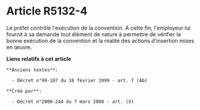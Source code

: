 # Article R5132-4

Le préfet contrôle l'exécution de la convention. A cette fin, l'employeur lui fournit à sa demande tout élément de nature à
permettre de vérifier la bonne exécution de la convention et la réalité des actions d'insertion mises en œuvre.

**Liens relatifs à cet article**

	**Anciens textes**:

	  - Décret n°99-107 du 18 février 1999 - art. 7 (Ab)

	**Créé par**:

	  - Décret n°2008-244 du 7 mars 2008 - art. (V)
